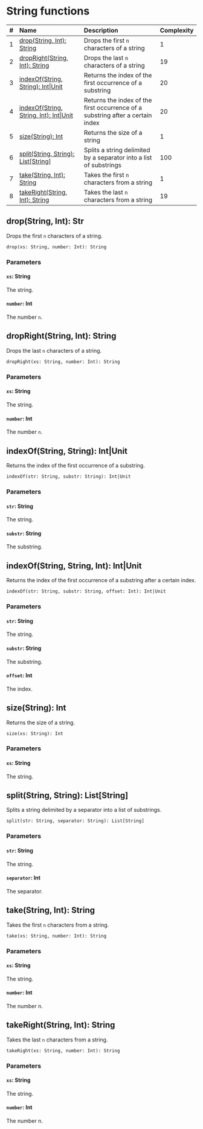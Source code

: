 # String functions

| # | Name | Description | Complexity |
| :--- | :--- | :--- | :--- |
| 1 | [drop(String, Int): String](#drop) | Drops the first `n` characters of a string | 1 |
| 2 | [dropRight(String, Int): String](#drop-right) | Drops the last `n` characters of a string | 19 |
| 3 | [indexOf(String, String): Int&#124;Unit](#index-of-string) | Returns the index of the first occurrence of a substring | 20 |
| 4 | [indexOf(String, String, Int): Int&#124;Unit](#index-of-string-int) | Returns the index of the first occurrence of a substring after a certain index | 20 |
| 5 | [size(String): Int](#size) | Returns the size of a string | 1 |
| 6 | [split(String, String): List[String]](#split) | Splits a string delimited by a separator into a list of substrings | 100 |
| 7 | [take(String, Int): String](#take) | Takes the first `n` characters from a string | 1 |
| 8 | [takeRight(String, Int): String](#take-right) | Takes the last `n` characters from a string | 19 |

## drop(String, Int): Str<a id="drop"></a>

Drops the first `n` characters of a string.

``` ride
drop(xs: String, number: Int): String
```

### Parameters

#### `xs`: String

The string.

#### `number`: Int

The number `n`.

## dropRight(String, Int): String<a id="drop-right"></a>

Drops the last `n` characters of a string.

``` ride
dropRight(xs: String, number: Int): String
```

### Parameters

#### `xs`: String

The string.

#### `number`: Int

The number `n`.

## indexOf(String, String): Int|Unit<a id="index-of-string"></a>

Returns the index of the first occurrence of a substring.

``` ride
indexOf(str: String, substr: String): Int|Unit
```

### Parameters

#### `str`: String

The string.

#### `substr`: String

The substring.

## indexOf(String, String, Int): Int|Unit<a id="index-of-string-int"></a>

Returns the index of the first occurrence of a substring after a certain index.

``` ride
indexOf(str: String, substr: String, offset: Int): Int|Unit
```

### Parameters

#### `str`: String

The string.

#### `substr`: String

The substring.

#### `offset`: Int

The index.

## size(String): Int<a id="size"></a>

Returns the size of a string.

``` ride
size(xs: String): Int
```

### Parameters

#### `xs`: String

The string.

## split(String, String): List[String]<a id="split"></a>

Splits a string delimited by a separator into a list of substrings.

``` ride
split(str: String, separator: String): List[String]
```

### Parameters

#### `str`: String

The string.

#### `separator`: Int

The separator.

## take(String, Int): String<a id="take"></a>

Takes the first `n` characters from a string.

``` ride
take(xs: String, number: Int): String
```

### Parameters

#### `xs`: String

The string.

#### `number`: Int

The number n.

## takeRight(String, Int): String<a id="take-right"></a>

Takes the last `n` characters from a string.

``` ride
takeRight(xs: String, number: Int): String
```

### Parameters

#### `xs`: String

The string.

#### `number`: Int

The number n.
